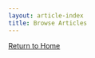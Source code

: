 ```yaml
---
layout: article-index
title: Browse Articles
---
```


[Return to Home](https://uclachicanxstudies.github.io/BarrioSuburbanisms/)
